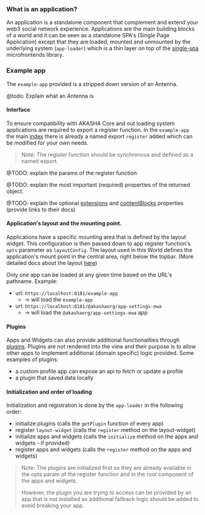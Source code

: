 ### What is an application?
An application is a standalone component that complement and extend your web3 
social network experience. Applications are the main building blocks of a world 
and it can be seen as a standalone SPA's (Single Page Application) except that they 
are loaded, mounted and unmounted by the underlying system (`app-loader`) which is 
a thin layer on top of the [single-spa](https://single-spa.js.org/) microfrontends 
library.

### Example app
The `example-app` provided is a stripped down version of an Antenna.

@todo: Explain what an Antenna is

#### Interface

To ensure compatibility with AKASHA Core and out loading system applications are 
required to export a register function. In the `example-app` the main 
[index](./src/index.tsx) there is already a named export `register` added which
can be modified for your own needs.

> Note: The register function should be synchronous and defined as a named export.

@TODO: explain the params of the register function

@TODO: explain the most important (required) properties of the returned object.

@TODO: explain the optional
[extensions](./documentation/EXTENSIONS.MD) 
and 
[contentBlocks](./documentation/CONTENT_BLOCKS.md) properties 
(provide links to their docs)


#### Application's layout and the mounting point.
Applications have a specific mounting area that is defined by the layout widget. 
This configuration is then passed down to app register function's `opts` parameter 
as `layoutConfig`. The layout used in this World defines the application's mount point
in the central area, right below the topbar. (More detailed docs about the 
layout [here]())

Only one app can be loaded at any given time based on the URL's pathname.
Example:
- url: `https://localhost:8181/example-app` 
  - -> will load the `example-app`
- url: `https://localhost:8181/@akashaorg/app-settings-ewa` 
  - -> will load 
  the `@akashaorg/app-settings-ewa` app

#### Plugins
Apps and Widgets can also provide additional functionalities 
through [plugins](./documentation/PLUGINS.md). Plugins are not rendered 
into the view and their purpose is to allow other apps to implement additional 
(domain specific) logic provided.
Some examples of plugins:
- a custom profile app can expose an api to fetch or update a profile
- a plugin that saved data locally

#### Initialization and order of loading

Initialization and registration is done by the `app-loader` in the following order:
- initialize plugins (calls the `getPlugin` function of every app)
- register `layout-widget` (calls the `register` method on the layout-widget)
- initialize apps and widgets (calls the `initialize` method on the apps and widgets - if provided)
- register apps and widgets (calls the `register` method on the apps and widgets)

> Note: The plugins are initialized first so they are already available in the opts 
> param of the register function and in the root component of the apps and widgets.
>
> However, the plugin you are trying to access can be provided by an app that is not 
> installed so additional fallback logic should be added to avoid breaking your app.
